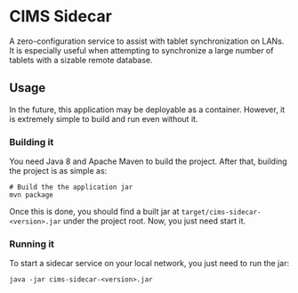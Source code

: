 # CIMS Sidecar

A zero-configuration service to assist with tablet synchronization on LANs. It
is especially useful when attempting to synchronize a large number of tablets
with a sizable remote database.

## Usage

In the future, this application may be deployable as a container. However, it is
extremely simple to build and run even without it.

### Building it

You need Java 8 and Apache Maven to build the project. After that, building the
project is as simple as:

```shell
# Build the the application jar
mvn package
```

Once this is done, you should find a built jar at 
`target/cims-sidecar-<version>.jar` under the project root. Now, you just need 
start it.

### Running it

To start a sidecar service on your local network, you just need to run the jar:

```shell
java -jar cims-sidecar-<version>.jar
```